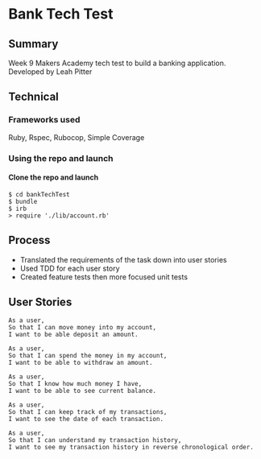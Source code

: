 # Bank Tech Test
## Summary 
Week 9 Makers Academy tech test to build a banking application.
Developed by Leah Pitter

## Technical
### Frameworks used
Ruby, Rspec, Rubocop, Simple Coverage

### Using the repo and launch
#### Clone the repo and launch

```$ git clone https://github.com/leahcolleen/bankTechTest
$ cd bankTechTest
$ bundle
$ irb
> require './lib/account.rb'
```
## Process
* Translated the requirements of the task down into user stories
* Used TDD for each user story
* Created feature tests then more focused unit tests

## User Stories

``` 
As a user,
So that I can move money into my account,
I want to be able deposit an amount.

As a user,
So that I can spend the money in my account,
I want to be able to withdraw an amount.

As a user,
So that I know how much money I have,
I want to be able to see current balance.

As a user,
So that I can keep track of my transactions,
I want to see the date of each transaction.

As a user,
So that I can understand my transaction history,
I want to see my transaction history in reverse chronological order.
```


